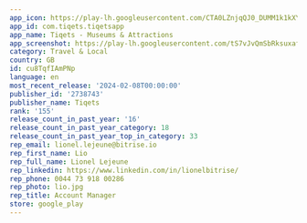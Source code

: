 ```yaml
---
app_icon: https://play-lh.googleusercontent.com/CTA0LZnjqQJ0_DUMM1k1kXYePRoKcU1t1Te4posev5aC_hNqbpbET0ViTuQviXdy0Do
app_id: com.tiqets.tiqetsapp
app_name: Tiqets - Museums & Attractions
app_screenshot: https://play-lh.googleusercontent.com/tS7vJvQmSbRksuxafyX0ZuH4RM0Aop2j-H4WTpmzS2IvLGx0JN4as48AOyYH-4zqAgk
category: Travel & Local
country: GB
id: cu8TqfIAmPNp
language: en
most_recent_release: '2024-02-08T00:00:00'
publisher_id: '2738743'
publisher_name: Tiqets
rank: '155'
release_count_in_past_year: '16'
release_count_in_past_year_category: 18
release_count_in_past_year_top_in_category: 33
rep_email: lionel.lejeune@bitrise.io
rep_first_name: Lio
rep_full_name: Lionel Lejeune
rep_linkedin: https://www.linkedin.com/in/lionelbitrise/
rep_phone: 0044 73 918 00286
rep_photo: lio.jpg
rep_title: Account Manager
store: google_play
---
```

